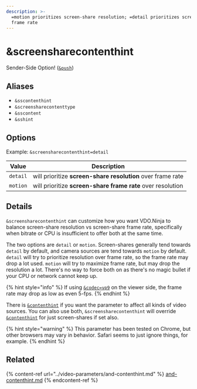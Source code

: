 ```yaml
---
description: >-
  =motion prioritizes screen-share resolution; =detail prioritizes screen-share
  frame rate
---
```


# \&screensharecontenthint

Sender-Side Option! ([`&push`](../../source-settings/push.md))

## Aliases

* `&sscontenthint`
* `&screensharecontenttype`
* `&sscontent`
* `&sshint`

## Options

Example: `&screensharecontenthint=detail`

| Value    | Description                                                 |
| -------- | ----------------------------------------------------------- |
| `detail` | will prioritize **screen-share resolution** over frame rate |
| `motion` | will prioritize **screen-share frame rate** over resolution |

## Details

`&screensharecontenthint` can customize how you want VDO.Ninja to balance screen-share resolution vs screen-share frame rate, specifically when bitrate or CPU is insufficient to offer both at the same time.

The two options are `detail` or `motion`. Screen-shares generally tend towards `detail` by default, and camera sources are tend towards `motion` by default. `detail` will try to prioritize resolution over frame rate, so the frame rate may drop a lot used. `motion` will try to maximize frame rate, but may drop the resolution a lot. There's no way to force both on as there's no magic bullet if your CPU or network cannot keep up.

{% hint style="info" %}
If using [`&codec=vp9`](../view-parameters/codec.md) on the viewer side, the frame rate may drop as low as even 5-fps.
{% endhint %}

There is [`&contenthint`](../video-parameters/and-contenthint.md) if you want the parameter to affect all kinds of video sources. You can also use both, `&screensharecontenthint` will override [`&contenthint`](../video-parameters/and-contenthint.md) for just screen-shares if set also.

{% hint style="warning" %}
This parameter has been tested on Chrome, but other browsers may vary in behavior. Safari seems to just ignore things, for example.
{% endhint %}

## Related

{% content-ref url="../video-parameters/and-contenthint.md" %}
[and-contenthint.md](../video-parameters/and-contenthint.md)
{% endcontent-ref %}
